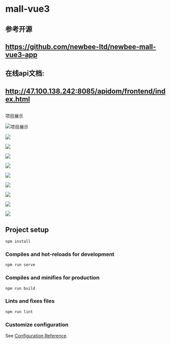 # mall-vue3

## 参考开源

## https://github.com/newbee-ltd/newbee-mall-vue3-app

## 在线api文档:

## http://47.100.138.242:8085/apidom/frontend/index.html

## 



项目展示

![项目展示](https://gitee.com/ianj/mall-vue3/raw/master/src/assets/screenshot/login.jpg)



![](https://gitee.com/ianj/mall-vue3/raw/master/src/assets/screenshot/home.jpg)

![](https://gitee.com/ianj/mall-vue3/raw/master/src/assets/screenshot/category.jpg)

![](https://gitee.com/ianj/mall-vue3/raw/master/src/assets/screenshot/cart.jpg)

![](https://gitee.com/ianj/mall-vue3/raw/master/src/assets/screenshot/profile.jpg)

![](https://gitee.com/ianj/mall-vue3/raw/master/src/assets/screenshot/productList.jpg)

![](https://gitee.com/ianj/mall-vue3/raw/master/src/assets/screenshot/productDetail.jpg)



![](https://gitee.com/ianj/mall-vue3/raw/master/src/assets/screenshot/collection.jpg)





![](https://gitee.com/ianj/mall-vue3/raw/master/src/assets/screenshot/account.jpg)



![](https://gitee.com/ianj/mall-vue3/raw/master/src/assets/screenshot/address.jpg)





## Project setup

```
npm install
```

### Compiles and hot-reloads for development

```
npm run serve
```

### Compiles and minifies for production

```
npm run build
```

### Lints and fixes files

```
npm run lint
```

### Customize configuration

See [Configuration Reference](https://cli.vuejs.org/config/).